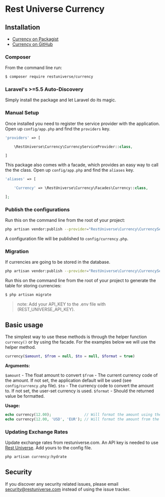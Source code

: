 # Rest Universe Currency


## Installation

- [Currency on Packagist](https://packagist.org/packages/notchpay/currency)
- [Currency on GitHub](https://github.com/notchpay/currency)

### Composer

From the command line run:

```bash
$ composer require restuniverse/currency
```

### Laravel's >=5.5 Auto-Discovery

Simply install the package and let Laravel do its magic.

### Manual Setup

Once installed you need to register the service provider with the application. Open up `config/app.php` and find the `providers` key.

```php
'providers' => [

    \RestUniverse\Currency\CurrencyServiceProvider::class,

]
```

This package also comes with a facade, which provides an easy way to call the the class. Open up `config/app.php` and find the `aliases` key.

```php
'aliases' => [

    'Currency' => \RestUniverse\Currency\Facades\Currency::class,

];
```

### Publish the configurations

Run this on the command line from the root of your project:

```bash
php artisan vendor:publish --provider="RestUniverse\Currency\CurrencyServiceProvider" --tag=config
```

A configuration file will be published to `config/currency.php`.

### Migration

If currencies are going to be stored in the database. 

```bash
php artisan vendor:publish --provider="RestUniverse\Currency\CurrencyServiceProvider" --tag=migrations
```

Run this on the command line from the root of your project to generate the table for storing currencies:

```bash
$ php artisan migrate
```

> note: Add your API_KEY to the .env file with (REST_UNIVERSE_API_KEY).

## Basic usage


The simplest way to use these methods is through the helper function `currency()` or by using the facade. For the examples below we will use the helper method.

```php
currency($amount, $from = null, $to = null, $format = true)
```



**Arguments:**

`$amount` - The float amount to convert
`$from` - The current currency code of the amount. If not set, the application default will be used (see `config/currency.php` file).
`$to` - The currency code to convert the amount to. If not set, the user-set currency is used.
`$format` - Should the returned value be formatted.

**Usage:**

```php
echo currency(12.00);               // Will format the amount using the user selected currency
echo currency(12.00, 'USD', 'EUR'); // Will format the amount from the default currency to EUR
```

### Updating Exchange Rates

Update exchange rates from restuniverse.com. An API key is needed to use [Rest Universe](http://restuniverse.com). Add yours to the config file.

```bash
php artisan currency:hydrate
```

## Security

If you discover any security related issues, please email security@restuniverse.com instead of using the issue tracker.

